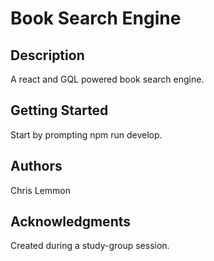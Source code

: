 # Book Search Engine

## Description
A react and GQL powered book search engine.

## Getting Started
Start by prompting npm run develop.

## Authors
Chris Lemmon

## Acknowledgments
Created during a study-group session.
